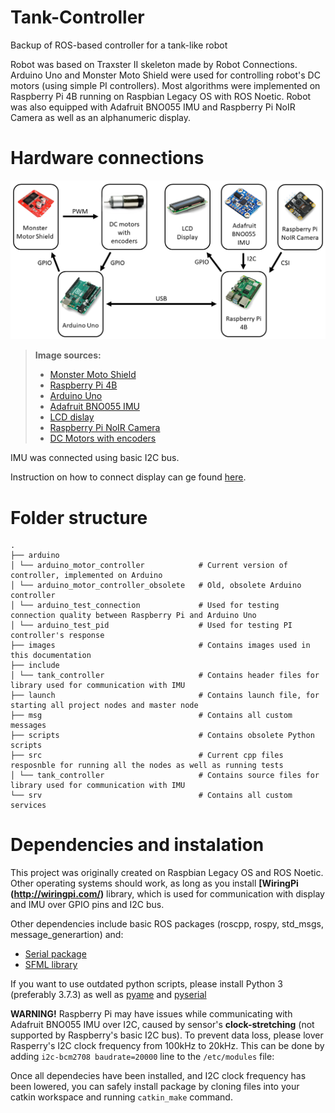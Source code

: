 # Tank-Controller
Backup of ROS-based controller for a tank-like robot

Robot was based on Traxster II skeleton made by Robot Connections. Arduino Uno and Monster Moto Shield were used for controlling robot's DC motors (using simple PI controllers). 
Most algorithms were implemented on Raspberry Pi 4B running on Raspbian Legacy OS with ROS Noetic.
Robot was also equipped with Adafruit BNO055 IMU and Raspberry Pi NoIR Camera as well as an alphanumeric display.

# Hardware connections

![Hardware connections](https://github.com/swirszcz-adrian/Tank-Controller/blob/master/images/hardware-connections.png)

> **Image sources:**
> - [Monster Moto Shield](https://kamami.pl/sterowniki-silnikow-dc/582462-monster-moto-shield-modul-z-podwojnym-sterownikiem-silnikow-dc-vnh2sp30-kompatybilny-z-arduino.html )
> - [Raspberry Pi 4B](https://botland.com.pl/moduly-i-zestawy-raspberry-pi-4b/16579-raspberry-pi-4-model-b-wifi-dualband-bluetooth-8gb-ram-15ghz-765756931199.html)
> - [Arduino Uno](https://botland.com.pl/arduino-seria-podstawowa-oryginalne-plytki/1060-arduino-uno-rev3-a000066-7630049200050.html)
> - [Adafruit BNO055 IMU](https://ca.robotshop.com/products/bno055-9-dof-absolute-orientation-imu-fusion-breakout-board)
> - [LCD dislay](https://botland.com.pl/wyswietlacze-alfanumeryczne-i-graficzne/19732-wyswietlacz-lcd-2x16-znakow-niebieski-ze-zlaczami-justpi-5903351243131.html)
> - [Raspberry Pi NoIR Camera](https://botland.com.pl/kamery-do-raspberry-pi/6128-raspberry-pi-noir-camera-hd-v2-8mpx-oryginalna-kamera-nocna-dla-raspberry-pi-640522710898.html)
> - [DC Motors with encoders](https://www.hennkwell.com.tw/en/product/Dia.-32mm-Gearbox-Motor/PK32.html)

IMU was connected using basic I2C bus.

Instruction on how to connect display can ge found [here](https://www.circuitbasics.com/raspberry-pi-lcd-set-up-and-programming-in-c-with-wiringpi/).

# Folder structure

    .
    ├── arduino
    │ └── arduino_motor_controller            # Current version of controller, implemented on Arduino
    │ └── arduino_motor_controller_obsolete   # Old, obsolete Arduino controller
    │ └── arduino_test_connection             # Used for testing connection quality between Raspberry Pi and Arduino Uno
    │ └── arduino_test_pid                    # Used for testing PI controller's response
    ├── images                                # Contains images used in this documentation
    ├── include
    │ └── tank_controller                     # Contains header files for library used for communication with IMU
    ├── launch                                # Contains launch file, for starting all project nodes and master node
    ├── msg                                   # Contains all custom messages
    ├── scripts                               # Contains obsolete Python scripts
    ├── src                                   # Current cpp files resposnble for running all the nodes as well as running tests
    │ └── tank_controller                     # Contains source files for library used for communication with IMU
    └── srv                                   # Contains all custom services

# Dependencies and instalation
This project was originally created on Raspbian Legacy OS and ROS Noetic. Other operating systems should work, as long as you install **[WiringPi (http://wiringpi.com/)** 
library, which is used for communication with display and IMU over GPIO pins and I2C bus. 

Other dependencies include basic ROS packages (roscpp, rospy, std_msgs, message_generartion) and:
- [Serial package](http://wjwwood.io/serial/)
- [SFML library](https://www.sfml-dev.org/)

If you want to use outdated python scripts, please install Python 3 (preferably 3.7.3) as well as [pyame](https://www.pygame.org/news) and [pyserial](https://pypi.org/project/pyserial/)

**WARNING!**
Raspberry Pi may have issues while communicating with Adafruit BNO055 IMU over I2C, caused by sensor's **clock-stretching** (not supported by Raspberry's basic I2C bus). 
To prevent data loss, please lover Rasperry's I2C clock frequency from 100kHz to 20kHz.
This can be done by adding ```i2c-bcm2708 baudrate=20000``` line to the ```/etc/modules``` file:

Once all dependecies have been installed, and I2C clock frequency has been lowered, you can safely install package by cloning files into your catkin workspace 
and running ```catkin_make``` command.

